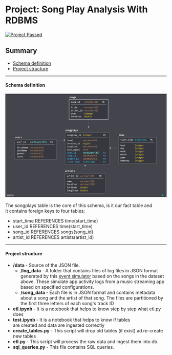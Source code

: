 # Project: Song Play Analysis With RDBMS  
[![Project Passed](https://img.shields.io/badge/project-passed-success.svg)](https://img.shields.io/badge/project-passed-success.svg)

## Summary
* [Schema definition](#Schema-definition)
* [Project structure](#Project-structure)
--------------------------------------------


#### Schema definition

![schema](schema.PNG)


The songplays table is the core of this schema, is it our fact table and <br>
it contains foreign keys to four tables;
* start_time REFERENCES time(start_time)
* user_id REFERENCES time(start_time)
* song_id REFERENCES songs(song_id)
* artist_id REFERENCES artists(artist_id)

--------------------------------------------

#### Project structure

* <b> /data </b> - Source of the JSON file.
  * <b> /log_data </b> - A folder that contains files of log files in JSON format generated by this [event simulator](https://github.com/Interana/eventsim) based on the songs in the dataset above. These simulate app activity logs from a music streaming app based on specified configurations.
  * <b> /song_data </b> -  Each file is in JSON format and contains metadata about a song and the artist of that song. The files are partitioned by the first three letters of each song's track ID
* <b> etl.ipynb </b> - It is a notebook that helps to know step by step what etl.py does
* <b> test.ipynb </b> - It is a notebook that helps to know if tables
  <br> are created and data are ingested correctly 
* <b> create_tables.py </b> - This script will drop old tables (if exist) ad re-create new tables
* <b> etl.py </b> - This script will process the raw data and ingest them into db.
* <b> sql_queries.py </b> - This file contains SQL queries. 


